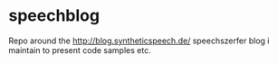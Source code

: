 # speechblog
Repo around the http://blog.syntheticspeech.de/ speechszerfer blog i maintain to present code samples etc.
